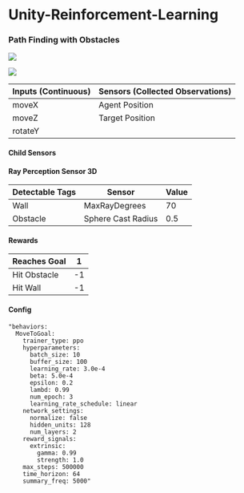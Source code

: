 # Unity-Reinforcement-Learning

### Path Finding with Obstacles

![](D:\Unity-Machine-Learning\ML-Agents-Move-To-Goal\images\MoveToGoal_Obstacles.gif)

![](D:\Unity-Machine-Learning\ML-Agents-Move-To-Goal\images\rewards.jpg)

| Inputs  (Continuous) | Sensors (Collected Observations) |
| -------------------- | -------------------------------- |
| moveX                | Agent Position                   |
| moveZ                | Target Position                  |
| rotateY              |                                  |

#### Child Sensors

#### Ray  Perception Sensor 3D

| Detectable  Tags | Sensor             | Value |
| ---------------- | ------------------ | ----- |
| Wall             | MaxRayDegrees      | 70    |
| Obstacle         | Sphere Cast Radius | 0.5   |

#### Rewards

| Reaches Goal | 1    |
| ------------ | ---- |
| Hit Obstacle | -1   |
| Hit Wall     | -1   |

#### Config

```
"behaviors:
  MoveToGoal:
    trainer_type: ppo
    hyperparameters:
      batch_size: 10
      buffer_size: 100
      learning_rate: 3.0e-4
      beta: 5.0e-4
      epsilon: 0.2
      lambd: 0.99
      num_epoch: 3
      learning_rate_schedule: linear
    network_settings:
      normalize: false
      hidden_units: 128
      num_layers: 2
    reward_signals:
      extrinsic:
        gamma: 0.99
        strength: 1.0
    max_steps: 500000
    time_horizon: 64
    summary_freq: 5000"
```

